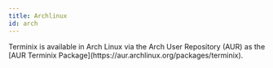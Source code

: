 ```yaml
---
title: Archlinux
id: arch
---
```

<p>Terminix is available in Arch Linux via the Arch User Repository (AUR) as the [AUR Terminix Package](https://aur.archlinux.org/packages/terminix).</p>